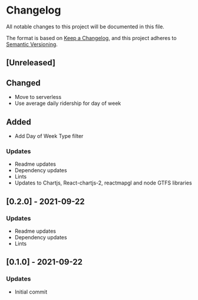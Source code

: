 # Changelog

All notable changes to this project will be documented in this file.

The format is based on [Keep a Changelog](https://keepachangelog.com/en/1.0.0/),
and this project adheres to [Semantic Versioning](https://semver.org/spec/v2.0.0.html).

## [Unreleased]

## Changed

- Move to serverless
- Use average daily ridership for day of week

## Added

- Add Day of Week Type filter

### Updates

- Readme updates
- Dependency updates
- Lints
- Updates to Chartjs, React-chartjs-2, reactmapgl and node GTFS libraries

## [0.2.0] - 2021-09-22

### Updates

- Readme updates
- Dependency updates
- Lints

## [0.1.0] - 2021-09-22

### Updates

- Initial commit

